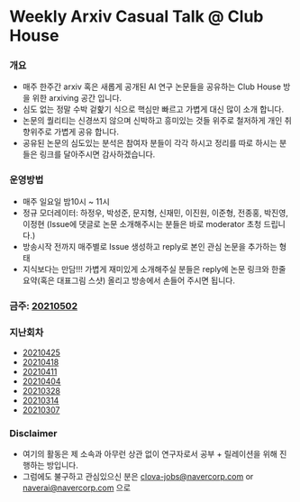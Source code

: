# Weekly Arxiv Casual Talk @ Club House
### 개요
* 매주 한주간 arxiv 혹은 새롭게 공개된 AI 연구 논문들을 공유하는 Club House 방을 위한 arxiving 공간 입니다.
* 심도 없는 정말 수박 겉핥기 식으로 핵심만 빠르고 가볍게 대신 많이 소개 합니다.
* 논문의 퀄리티는 신경쓰지 않으며 신박하고 흥미있는 것들 위주로 철저하게 개인 취향위주로 가볍게 공유 합니다.
* 공유된 논문의 심도있는 분석은 참여자 분들이 각각 하시고 정리를 따로 하시는 분들은 링크를 달아주시면 감사하겠습니다.

### 운영방법
* 매주 일요일 밤10시 ~ 11시
* 정규 모더레이터: 하정우, 박성준, 문지형, 신재민, 이진원, 이준형, 전종홍, 박진영, 이정현 (Issue에 댓글로 논문 소개해주시는 분들은 바로 moderator 초청 드립니다.)
* 방송시작 전까지 매주별로 Issue 생성하고 reply로 본인 관심 논문을 추가하는 형태
* 지식보다는 만담!!! 가볍게 재미있게 소개해주실 분들은 reply에 논문 링크와 한줄 요약(혹은 대표그림 스샷) 올리고 방송에서 손들어 주시면 됩니다.

### 금주: [20210502](https://github.com/jungwoo-ha/WeeklyArxivTalk/issues/8)


### 지난회차 
* [20210425](https://github.com/jungwoo-ha/WeeklyArxivTalk/issues/7)
* [20210418](https://github.com/jungwoo-ha/WeeklyArxivTalk/issues/6)
* [20210411](https://github.com/jungwoo-ha/WeeklyArxivTalk/issues/5)
* [20210404](https://github.com/jungwoo-ha/WeeklyArxivTalk/issues/4)
* [20210328](https://github.com/jungwoo-ha/WeeklyArxivTalk/issues/3)
* [20210314](https://github.com/jungwoo-ha/WeeklyArxivTalk/issues/2)
* [20210307](https://github.com/jungwoo-ha/WeeklyArxivTalk/issues/1)

### Disclaimer
* 여기의 활동은 제 소속과 아무런 상관 없이 연구자로서 공부 + 릴레이션을 위해 진행하는 방입니다.
* 그럼에도 불구하고 관심있으신 분은 clova-jobs@navercorp.com or naverai@navercorp.com 으로




